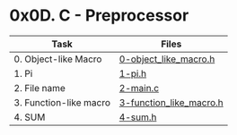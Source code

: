 # 0x0D. C - Preprocessor

|Task|Files|
|----|-----|
|0. Object-like Macro|[0-object_like_macro.h](./0-object_like_macro.h)|
|1. Pi|[1-pi.h](./1-pi.h)|
|2. File name|[2-main.c](./2-main.c)|
|3. Function-like macro|[3-function_like_macro.h](./3-function_like_macro.h)|
|4. SUM|[4-sum.h](./4-sum.h)|

